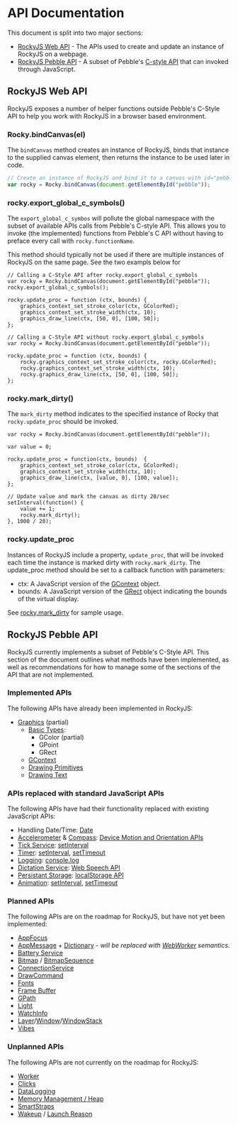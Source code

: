 # API Documentation

This document is split into two major sections:

- [RockyJS Web API](#rockyjs-web-api) - The APIs used to create and update an instance of RockyJS on a webpage.
- [RockyJS Pebble API](#rockyjs-pebble-api) - A subset of Pebble's [C-style API](https://developer.pebble.com/docs/c) that can invoked through JavaScript.

## RockyJS Web API

RockyJS exposes a number of helper functions outside Pebble's C-Style API to help you work with RockyJS in a browser based environment. 

### Rocky.bindCanvas(el)

The `bindCanvas` method creates an instance of RockyJS, binds that instance to the supplied canvas element, then returns the instance to be used later in code. 

```js
// Create an instance of RockyJS and bind it to a canvas with id="pebble"
var rocky = Rocky.bindCanvas(document.getElementById("pebble"));
```

### rocky.export_global_c_symbols()

The `export_global_c_symbos` will pollute the global namespace with the subset of available APIs calls from Pebble's C-style API. This allows you to invoke (the implemented) functions from Pebble's C API without having to preface every call with `rocky.functionName`.

This method should typically not be used if there are multiple instances of RockyJS on the same page. See the two exampls below for 

```
// Calling a C-Style API after rocky.export_global_c_symbols
var rocky = Rocky.bindCanvas(document.getElementById("pebble"));
rocky.export_global_c_symbols();

rocky.update_proc = function (ctx, bounds) {
    graphics_context_set_stroke_color(ctx, GColorRed);
    graphics_context_set_stroke_width(ctx, 10);
    graphics_draw_line(ctx, [50, 0], [100, 50]);
};
```

```
// Calling a C-Style API without rocky.export_global_c_symbols
var rocky = Rocky.bindCanvas(document.getElementById("pebble"));

rocky.update_proc = function (ctx, bounds) {
    rocky.graphics_context_set_stroke_color(ctx, rocky.GColorRed);
    rocky.graphics_context_set_stroke_width(ctx, 10);
    rocky.graphics_draw_line(ctx, [50, 0], [100, 50]);
};

```

### rocky.mark_dirty()

The `mark_dirty` method indicates to the specified instance of Rocky that `rocky.update_proc` should be invoked. 

```
var rocky = Rocky.bindCanvas(document.getElementById("pebble"));

var value = 0;

rocky.update_proc = function(ctx, bounds)  {
    graphics_context_set_stroke_color(ctx, GColorRed);
    graphics_context_set_stroke_width(ctx, 10);
    graphics_draw_line(ctx, [value, 0], [100, value]);
};

// Update value and mark the canvas as dirty 20/sec
setInterval(function() {
    value += 1;
    rocky.mark_dirty();
}, 1000 / 20);
```

### rocky.update_proc

Instances of RockyJS include a property, `update_proc`, that will be invoked each time the instance is marked dirty with `rocky.mark_dirty`. The update_proc method should be set to a callback function with parameters: 

- ctx: A JavaScript version of the [GContext](https://developer.pebble.com/docs/c/Graphics/Graphics_Context/) object.
- bounds: A JavaScript version of the [GRect](https://developer.pebble.com/docs/c/Graphics/Graphics_Types/#GRect) object indicating the bounds of the virtual display.

See [rocky.mark_dirty](#rocky_mark_dirty) for sample usage.

## RockyJS Pebble API

RockyJS currently implements a subset of Pebble's C-Style API. This section of the document outlines what methods have been implemented, as well as recommendations for how to manage some of the sections of the API that are not implemented.

### Implemented APIs

The following APIs have already been implemented in RockyJS:

- [Graphics](https://developer.pebble.com/docs/c/Graphics/) (partial)
    + [Basic Types](https://developer.pebble.com/docs/c/Graphics/Graphics_Types/):
        * GColor (partial)
        * GPoint
        * GRect
    + [GContext](https://developer.pebble.com/docs/c/Graphics/Graphics_Context/)
    + [Drawing Primitives](https://developer.pebble.com/docs/c/Graphics/Drawing_Primitives/)
    + [Drawing Text](https://developer.pebble.com/docs/c/Graphics/Drawing_Text/)

### APIs replaced with standard JavaScript APIs

The following APIs have had their functionality replaced with existing JavaScript APIs:

-  Handling Date/Time: [Date](https://developer.mozilla.org/en-US/docs/Web/JavaScript/Reference/Global_Objects/Date)
- [Accelerometer](https://developer.pebble.com/docs/c/Foundation/Event_Service/AccelerometerService/) & [Compass](https://developer.pebble.com/docs/c/Foundation/Event_Service/CompassService/): [Device Motion and Orientation APIs](https://developer.mozilla.org/en-US/docs/Web/JavaScript/Reference/Global_Objects/Date)
- [Tick Service](https://developer.pebble.com/docs/c/Foundation/Event_Service/TickTimerService/): [setInterval](https://developer.mozilla.org/en-US/docs/Web/API/WindowTimers/setInterval)
- [Timer](https://developer.pebble.com/docs/c/Foundation/Timer/): [setInterval](https://developer.mozilla.org/en-US/docs/Web/API/WindowTimers/setInterval), [setTimeout](https://developer.mozilla.org/en-US/docs/Web/API/WindowTimers/setTimeout)
- [Logging](https://developer.pebble.com/docs/c/Foundation/Logging/): [console.log](https://developer.mozilla.org/en-US/docs/Web/API/Console/log)
- [Dictation Service](https://developer.pebble.com/docs/c/Foundation/Dictation/): [Web Speech API](https://developer.mozilla.org/en-US/docs/Web/API/Web_Speech_API)
- [Persistant Storage](https://developer.pebble.com/docs/c/Foundation/Storage/): [localStorage API](https://developer.mozilla.org/en-US/docs/Web/API/Window/localStorage)
- [Animation](https://developer.pebble.com/docs/c/User_Interface/Animation/): [setInterval](https://developer.mozilla.org/en-US/docs/Web/API/WindowTimers/setInterval), [setTimeout](https://developer.mozilla.org/en-US/docs/Web/API/WindowTimers/setTimeout)

### Planned APIs 

The following APIs are on the roadmap for RockyJS, but have not yet been implemented:

- [AppFocus](https://developer.pebble.com/docs/c/Foundation/Event_Service/AppFocusService/)
- [AppMessage](https://developer.pebble.com/docs/c/Foundation/AppMessage/) + [Dictionary](https://developer.pebble.com/docs/c/Foundation/Dictionary/) - *will be replaced with [WebWorker](https://developer.mozilla.org/en-US/docs/Web/API/Web_Workers_API/Using_web_workers) semantics*.
- [Battery Service](https://developer.pebble.com/docs/c/Foundation/Event_Service/BatteryStateService/)
- [Bitmap](https://developer.pebble.com/docs/c/Graphics/Graphics_Types/#gbitmap_get_bytes_per_row) / [BitmapSequence](https://developer.pebble.com/docs/c/Graphics/Graphics_Types/#gbitmap_sequence_create_with_resource)
- [ConnectionService](https://developer.pebble.com/docs/c/Foundation/Event_Service/ConnectionService/)
- [DrawCommand](https://developer.pebble.com/docs/c/Graphics/Draw_Commands/)
- [Fonts](https://developer.pebble.com/docs/c/Graphics/Fonts/)
- [Frame Buffer](https://developer.pebble.com/docs/c/Graphics/Drawing_Primitives/#graphics_capture_frame_buffer)
- [GPath](https://developer.pebble.com/docs/c/Graphics/Drawing_Paths/#GPath)
- [Light](https://developer.pebble.com/docs/c/User_Interface/Light/)
- [WatchInfo](https://developer.pebble.com/docs/c/Foundation/WatchInfo/)
- [Layer](https://developer.pebble.com/docs/c/User_Interface/Layers/)/[Window](https://developer.pebble.com/docs/c/User_Interface/Window/)/[WindowStack](https://developer.pebble.com/docs/c/User_Interface/Window_Stack/)
- [Vibes](https://developer.pebble.com/docs/c/User_Interface/Vibes/)

### Unplanned APIs

The following APIs are not currently on the roadmap for RockyJS:

- [Worker](https://developer.pebble.com/docs/c/Worker/)
- [Clicks](https://developer.pebble.com/docs/c/User_Interface/Clicks/)
- [DataLogging](https://developer.pebble.com/docs/c/Foundation/DataLogging/)
- [Memory Management / Heap](https://developer.pebble.com/docs/c/Foundation/Memory_Management/)
- [SmartStraps](https://developer.pebble.com/docs/c/Smartstrap/)
- [Wakeup](https://developer.pebble.com/docs/c/Foundation/Wakeup/) / [Launch Reason](https://developer.pebble.com/docs/c/Foundation/Launch_Reason/)

